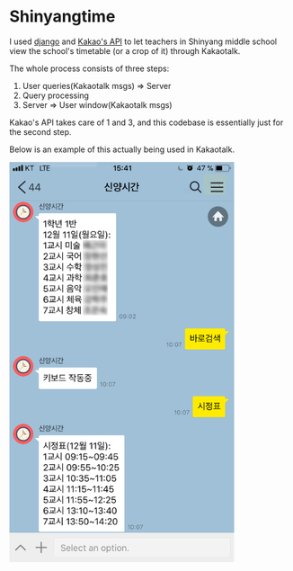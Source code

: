 # Shinyangtime

I used [django](https://www.djangoproject.com/) and [Kakao's API](https://github.com/plusfriend/auto_reply) to let teachers in Shinyang middle school view the school's timetable (or a crop of it) through Kakaotalk.

The whole process consists of three steps:
1. User queries(Kakaotalk msgs) => Server
2. Query processing
3. Server => User window(Kakaotalk msgs)

Kakao's API takes care of 1 and 3, and this codebase is essentially just for the second step.

Below is an example of this actually being used in Kakaotalk.

<img src='example.png' alt='example image' width='400'>
